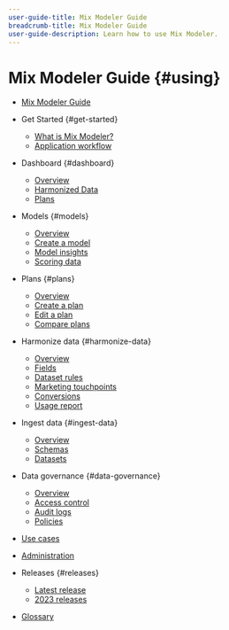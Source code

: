 ```yaml
---
user-guide-title: Mix Modeler Guide
breadcrumb-title: Mix Modeler Guide
user-guide-description: Learn how to use Mix Modeler.
---
```


# Mix Modeler Guide {#using}

+ [Mix Modeler Guide](/help/overview.md)

+ Get Started {#get-started}
  + [What is Mix Modeler?](/help/get-started/about.md)
  + [Application workflow](/help/get-started/workflow.md)

+ Dashboard {#dashboard}
  + [Overview](/help/dashboard/overview.md)
  + [Harmonized Data](/help/dashboard/harmonized-data.md)
  + [Plans](/help/dashboard/plans.md)

+ Models {#models}
  + [Overview](/help/models/overview.md)
  + [Create a model](/help/models/create.md)
  + [Model insights](/help/models/insights.md)
  + [Scoring data](/help/models/scoring-data.md)
  
+ Plans {#plans}
  + [Overview](/help/plans/overview.md)
  + [Create a plan](/help/plans/create.md)
  + [Edit a plan](/help/plans/edit.md)
  + [Compare plans](/help/plans/compare.md)
  
+ Harmonize data {#harmonize-data}
  + [Overview](/help/harmonize-data/overview.md)
  + [Fields](/help/harmonize-data/fields.md)
  + [Dataset rules](/help/harmonize-data/dataset-rules.md)
  + [Marketing touchpoints](/help/harmonize-data/marketing-touchpoints.md)
  + [Conversions](/help/harmonize-data/conversions.md)
  + [Usage report](/help/harmonize-data/usage-report.md)

+ Ingest data {#ingest-data}
  + [Overview](/help/ingest-data/overview.md)
  + [Schemas](/help/ingest-data/schemas.md)
  + [Datasets](/help/ingest-data/datasets.md)

+ Data governance {#data-governance}
  + [Overview](/help/data-governance/overview.md)
  + [Access control](/help/data-governance/access-controls.md)
  + [Audit logs](/help/data-governance/audit-logs.md)
  + [Policies](/help/data-governance/policies.md)

+ [Use cases](/help/main-guide/use-cases.md)

+ [Administration](/help/main-guide/administration.md)

+ Releases {#releases}
  + [Latest release](/help/releases/latest.md)
  + [2023 releases](/help/releases/2023.md)

+ [Glossary](/help/main-guide/glossary.md)

